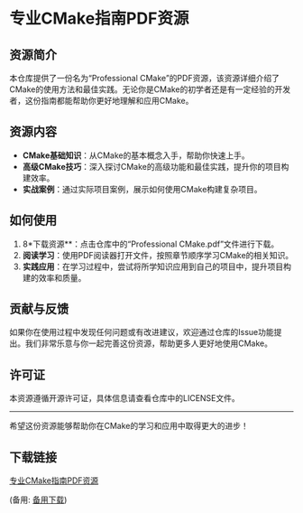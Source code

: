 # 专业CMake指南PDF资源

## 资源简介

本仓库提供了一份名为“Professional CMake”的PDF资源，该资源详细介绍了CMake的使用方法和最佳实践。无论你是CMake的初学者还是有一定经验的开发者，这份指南都能帮助你更好地理解和应用CMake。

## 资源内容

- **CMake基础知识**：从CMake的基本概念入手，帮助你快速上手。
- **高级CMake技巧**：深入探讨CMake的高级功能和最佳实践，提升你的项目构建效率。
- **实战案例**：通过实际项目案例，展示如何使用CMake构建复杂项目。

## 如何使用

1. 8*下载资源**：点击仓库中的“Professional CMake.pdf”文件进行下载。
2. **阅读学习**：使用PDF阅读器打开文件，按照章节顺序学习CMake的相关知识。
3. **实践应用**：在学习过程中，尝试将所学知识应用到自己的项目中，提升项目构建的效率和质量。

## 贡献与反馈

如果你在使用过程中发现任何问题或有改进建议，欢迎通过仓库的Issue功能提出。我们非常乐意与你一起完善这份资源，帮助更多人更好地使用CMake。

## 许可证

本资源遵循开源许可证，具体信息请查看仓库中的LICENSE文件。

---

希望这份资源能够帮助你在CMake的学习和应用中取得更大的进步！

## 下载链接
[专业CMake指南PDF资源](https://pan.quark.cn/s/15690850b28e) 

(备用: [备用下载](https://pan.baidu.com/s/1xpZu4_3WYIky-FUTaRSEMw?pwd=1234))
